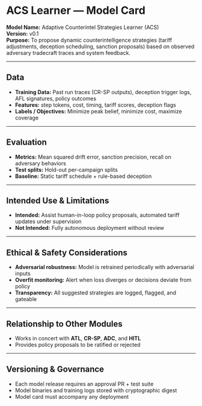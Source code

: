 # ACS Learner — Model Card

**Model Name:** Adaptive Counterintel Strategies Learner (ACS)  
**Version:** v0.1  
**Purpose:** To propose dynamic counterintelligence strategies (tariff adjustments, deception scheduling, sanction proposals) based on observed adversary tradecraft traces and system feedback.

---

## Data

- **Training Data:** Past run traces (CR-SP outputs), deception trigger logs, AFL signatures, policy outcomes
- **Features:** step tokens, cost, timing, tariff scores, deception flags
- **Labels / Objectives:** Minimize peak belief, minimize cost, maximize coverage

---

## Evaluation

- **Metrics:** Mean squared drift error, sanction precision, recall on adversary behaviors
- **Test splits:** Hold-out per-campaign splits
- **Baseline:** Static tariff schedule + rule-based deception

---

## Intended Use & Limitations

- **Intended:** Assist human-in-loop policy proposals, automated tariff updates under supervision
- **Not Intended:** Fully autonomous deployment without review

---

## Ethical & Safety Considerations

- **Adversarial robustness:** Model is retrained periodically with adversarial inputs
- **Overfit monitoring:** Alert when loss diverges or decisions deviate from policy
- **Transparency:** All suggested strategies are logged, flagged, and gateable

---

## Relationship to Other Modules

- Works in concert with **ATL**, **CR-SP**, **ADC**, and **HITL**
- Provides policy proposals to be ratified or rejected

---

## Versioning & Governance

- Each model release requires an approval PR + test suite
- Model binaries and training logs stored with cryptographic digest
- Model card must accompany any deployment

